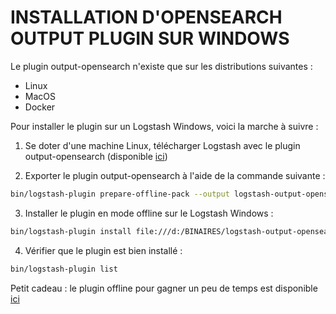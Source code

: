 # INSTALLATION D'OPENSEARCH OUTPUT PLUGIN SUR WINDOWS

Le plugin output-opensearch n'existe que sur les distributions suivantes :
 - Linux
 - MacOS
 - Docker

 Pour installer le plugin sur un Logstash Windows, voici la marche à suivre :

 1. Se doter d'une machine Linux, télécharger Logstash avec le plugin output-opensearch (disponible [ici](https://opensearch.org/downloads.html))

 2. Exporter le plugin output-opensearch à l'aide de la commande suivante :
``` sh
bin/logstash-plugin prepare-offline-pack --output logstash-output-opensearch.zip --overwrite logstash-output-opensearch
  ```

  3. Installer le plugin en mode offline sur le Logstash Windows : 
``` sh
bin/logstash-plugin install file:///d:/BINAIRES/logstash-output-opensearch.zip
```

4. Vérifier que le plugin est bien installé : 
``` sh
bin/logstash-plugin list
```

Petit cadeau : le plugin offline pour gagner un peu de temps est disponible [ici]()